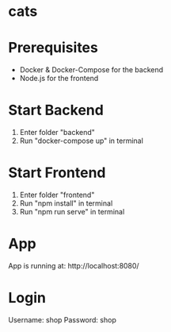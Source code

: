 # cats

# Prerequisites
  - Docker & Docker-Compose for the backend
  - Node.js for the frontend

# Start Backend
  1. Enter folder "backend"
  2. Run "docker-compose up" in terminal

# Start Frontend
  1. Enter folder "frontend"
  2. Run "npm install" in terminal
  3. Run "npm run serve" in terminal

# App
App is running at: http://localhost:8080/

# Login
Username: shop
Password: shop
